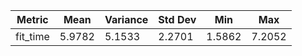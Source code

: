 Metric | Mean | Variance | Std Dev | Min | Max
-------|------|----------|---------|-----|-----
fit_time | 5.9782 | 5.1533 | 2.2701 | 1.5862 | 7.2052
